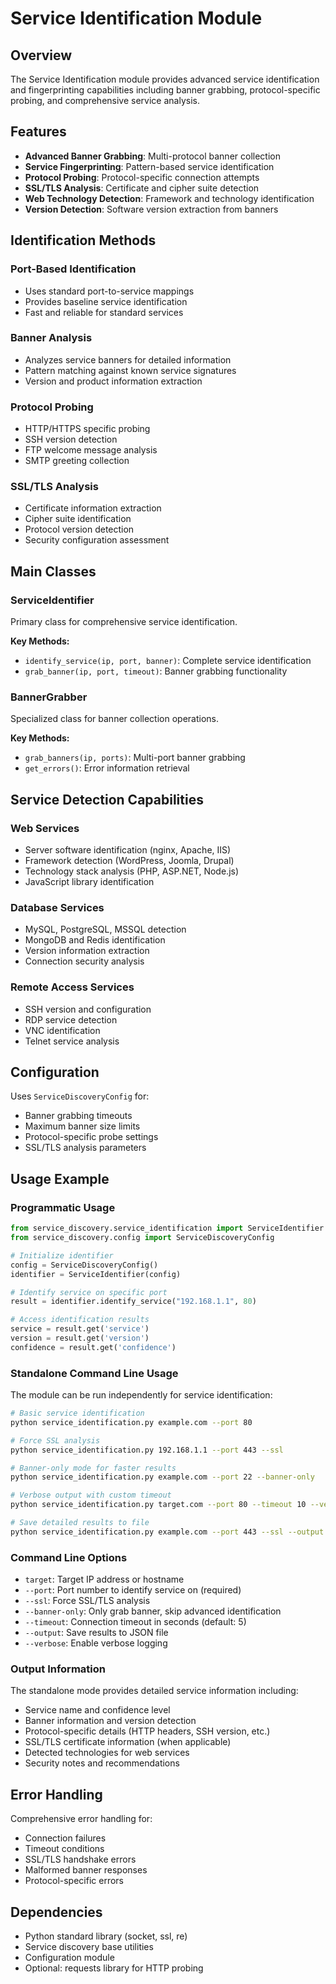 # Service Identification Module

## Overview
The Service Identification module provides advanced service identification and fingerprinting capabilities including banner grabbing, protocol-specific probing, and comprehensive service analysis.

## Features
- **Advanced Banner Grabbing**: Multi-protocol banner collection
- **Service Fingerprinting**: Pattern-based service identification
- **Protocol Probing**: Protocol-specific connection attempts
- **SSL/TLS Analysis**: Certificate and cipher suite detection
- **Web Technology Detection**: Framework and technology identification
- **Version Detection**: Software version extraction from banners

## Identification Methods

### Port-Based Identification
- Uses standard port-to-service mappings
- Provides baseline service identification
- Fast and reliable for standard services

### Banner Analysis
- Analyzes service banners for detailed information
- Pattern matching against known service signatures
- Version and product information extraction

### Protocol Probing
- HTTP/HTTPS specific probing
- SSH version detection
- FTP welcome message analysis
- SMTP greeting collection

### SSL/TLS Analysis
- Certificate information extraction
- Cipher suite identification
- Protocol version detection
- Security configuration assessment

## Main Classes

### ServiceIdentifier
Primary class for comprehensive service identification.

**Key Methods:**
- `identify_service(ip, port, banner)`: Complete service identification
- `grab_banner(ip, port, timeout)`: Banner grabbing functionality

### BannerGrabber
Specialized class for banner collection operations.

**Key Methods:**
- `grab_banners(ip, ports)`: Multi-port banner grabbing
- `get_errors()`: Error information retrieval

## Service Detection Capabilities

### Web Services
- Server software identification (nginx, Apache, IIS)
- Framework detection (WordPress, Joomla, Drupal)
- Technology stack analysis (PHP, ASP.NET, Node.js)
- JavaScript library identification

### Database Services
- MySQL, PostgreSQL, MSSQL detection
- MongoDB and Redis identification
- Version information extraction
- Connection security analysis

### Remote Access Services
- SSH version and configuration
- RDP service detection
- VNC identification
- Telnet service analysis

## Configuration
Uses `ServiceDiscoveryConfig` for:
- Banner grabbing timeouts
- Maximum banner size limits
- Protocol-specific probe settings
- SSL/TLS analysis parameters

## Usage Example

### Programmatic Usage
```python
from service_discovery.service_identification import ServiceIdentifier
from service_discovery.config import ServiceDiscoveryConfig

# Initialize identifier
config = ServiceDiscoveryConfig()
identifier = ServiceIdentifier(config)

# Identify service on specific port
result = identifier.identify_service("192.168.1.1", 80)

# Access identification results
service = result.get('service')
version = result.get('version')
confidence = result.get('confidence')
```

### Standalone Command Line Usage
The module can be run independently for service identification:

```bash
# Basic service identification
python service_identification.py example.com --port 80

# Force SSL analysis
python service_identification.py 192.168.1.1 --port 443 --ssl

# Banner-only mode for faster results
python service_identification.py example.com --port 22 --banner-only

# Verbose output with custom timeout
python service_identification.py target.com --port 80 --timeout 10 --verbose

# Save detailed results to file
python service_identification.py example.com --port 443 --ssl --output results.json
```

### Command Line Options
- `target`: Target IP address or hostname
- `--port`: Port number to identify service on (required)
- `--ssl`: Force SSL/TLS analysis
- `--banner-only`: Only grab banner, skip advanced identification
- `--timeout`: Connection timeout in seconds (default: 5)
- `--output`: Save results to JSON file
- `--verbose`: Enable verbose logging

### Output Information
The standalone mode provides detailed service information including:
- Service name and confidence level
- Banner information and version detection
- Protocol-specific details (HTTP headers, SSH version, etc.)
- SSL/TLS certificate information (when applicable)
- Detected technologies for web services
- Security notes and recommendations

## Error Handling
Comprehensive error handling for:
- Connection failures
- Timeout conditions
- SSL/TLS handshake errors
- Malformed banner responses
- Protocol-specific errors

## Dependencies
- Python standard library (socket, ssl, re)
- Service discovery base utilities
- Configuration module
- Optional: requests library for HTTP probing